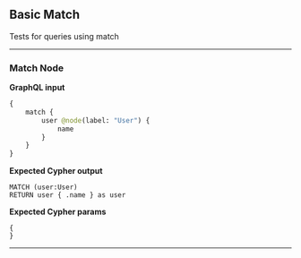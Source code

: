 ## Basic Match

Tests for queries using match

---

### Match Node

**GraphQL input**

```graphql
{
    match {
        user @node(label: "User") {
            name
        }
    }
}
```

**Expected Cypher output**

```cypher
MATCH (user:User)
RETURN user { .name } as user
```

**Expected Cypher params**

```selection-params
{
}
```

---
